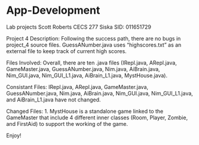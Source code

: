 # App-Development
Lab projects
Scott Roberts
CECS 277 Siska
SID: 011651729

Project 4 Description:
	Following the success path, there are no bugs in project_4 source files. GuessANumber.java 	uses “highscores.txt” as an external file to keep track of current high scores. 

Files Involved:
	Overall, there are ten .java files (IRepl.java, ARepl.java, GameMaster.java, 	GuessANumber.java, Nim.java, AiBrain.java, Nim_GUI.java, Nim_GUI_L1.java, 	AiBrain_L1.java, MystHouse.java). 

Consistant Files:
	IRepl.java, ARepl.java, GameMaster.java, GuessANumber.java, Nim.java, AiBrain.java, 	Nim_GUI.java, Nim_GUI_L1.java, and AiBrain_L1.java have not changed.


Changed Files:
	1. MystHouse is a standalone game linked to the GameMaster that include 4 different inner 	classes (Room, Player, Zombie, and FirstAid) to support the working of the game.

Enjoy!
